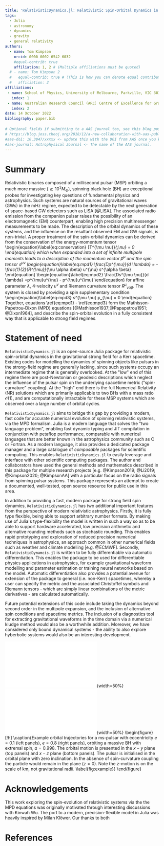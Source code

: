 ```yaml
---
title: 'RelativisticDynamics.jl: Relativistic Spin-Orbital Dynamics in Julia'
tags:
  - Julia
  - astronomy
  - dynamics
  - gravity
  - general relativity
authors:
  - name: Tom Kimpson
    orcid: 0000-0002-6542-6032
    #equal-contrib: true
    affiliation: 1, 2 # (Multiple affiliations must be quoted)
  # - name: Tom Kimpson 2
  #   equal-contrib: true # (This is how you can denote equal contributions between multiple authors)
  #   affiliation: 2
affiliations:
 - name: School of Physics, University of Melbourne, Parkville, VIC 3010, Australia 
   index: 1
 - name: Australian Research Council (ARC) Centre of Excellence for Gravitational Wave Discovery (OzGrav)
   index: 2
date: 14 October 2022
bibliography: paper.bib

# Optional fields if submitting to a AAS journal too, see this blog post:
# https://blog.joss.theoj.org/2018/12/a-new-collaboration-with-aas-publishing
#aas-doi: 10.3847/xxxxx <- update this with the DOI from AAS once you know it.
#aas-journal: Astrophysical Journal <- The name of the AAS journal.
---
```






<!-- A summary describing the high-level functionality and purpose of the software for a diverse, non-specialist audience. -->

# Summary
Relativistic binaries composed of a millisecond pulsar (MSP) orbiting a much more massive ($\gtrsim 10^3 M_{\odot}$), spinning black hole (BH) are exceptional probes for investigating key questions of fundamental physics and astrophysics. Such systems are natural sources of gravitational waves (GWs) in the mHz regime, expected to be detectable by the next generation of space-based GW detectors such as LISA [@LISA]. The associated radio emission from the companion pulsar raises the possibility of an electromagnetic (EM) counterpart, enabling high precision multimessenger measurements to be made. The description of the orbital dynamics of these systems, and the influence on the resultant observed EM and GW signals, is non-trivial. A proper treatment of the spin-orbital dynamics can be derived from the conservation of the energy-momentum tensor
\begin{equation}\label{eq:conservation}
{T^{\mu \nu}}_{;\nu} = 0
\end{equation}
which when expanded into a set of infinite multipole moments leads to a description of the momentum vector $p^{\mu}$ and the spin tensor $s^{\mu \nu}$ 
\begin{equation}\label{eq:mpd1}
 \frac{Dp^{\mu}}{d \lambda} = -\frac{1}{2}{R^{\mu}}_{\nu \alpha \beta} u^{\nu} s^{\alpha \beta}
\end{equation}
\begin{equation}\label{eq:mpd2}
\frac{Ds^{\mu \nu}}{d \lambda} =p^{\mu}u^{\nu} - p^{\nu}u^{\mu}
\end{equation}
for affine parameter $\lambda$, 4-velocity $u^{\nu}$ and Riemann curvature tensor ${R^{\mu}}_{\nu \alpha \beta}$.  The system is closed by providing a spin supplementary condition
\begin{equation}\label{eq:mpd3}
s^{\mu \nu} p_{\nu} = 0
\end{equation}
Together, equations \ref{eq:mpd1} - \ref{eq:mpd3} form the Mathisson-Papetrou-Dixon (MPD) equations [@Mathisson1937;@Papapetrou1951; @Dixon1964], and describe the spin-orbital evolution in a fully consistent way that is applicable to strong field regimes. 


<!-- A Statement of need section that clearly illustrates the research purpose of the software and places it in the context of related work -->
# Statement of need

`RelativisticDynamics.jl` is an open-source Julia package for relativistic spin-orbital dynamics in the gravitational strong field for a Kerr spacetime. Existing codes for modelling the dynamics of spinning objects like pulsars in the strong-field regime are generally lacking, since such systems occupy an intermediate regime that is generally overlooked. At the "low" end of this regime there are post-Newtonian or geodesic descriptions which neglect the influence of the pulsar spin on the underlying spacetime metric ("spin-curvature" coupling). At the "high" end there is the full Numerical Relativity (NR) solutions which are primarily applicable to two BHs with a mass ratio $\mathcal{O}(1)$, and are computationally intractable for these MSP systems which are observed over a large number of orbital cycles.  

`RelativisticDynamics.jl` aims to bridge this gap by providing a modern, fast code for accurate numerical evolution of spinning relativistic systems, via the MPD formalism. Julia is a modern language that solves the "two language problem", enabling fast dynamic typing and JIT compilation in conjunction with petaflop performance, comparable with numerical languages that are better known in the astrophysics community such as C or Fortran. As a modern language, it also provides a dedicated package manager and a large catalogue of _composable_ packages for scientific computing. This enables `RelativisticDynamics.jl` to easily leverage and interface with other scientific computing packages. The author and collaborators have used the general methods and mathematics described in this package for multiple research projects [e.g. @Kimpson2019; @Li2019; @Kimpson2020; @KimpsonAA] with a particular focus on the radio signals from spinning pulsar systems.  This package represents an attempt to create a documented, well-tested, open source resource for public use in this area. 

In addition to providing a fast, modern package for strong field spin dynamics, `RelativisticDynamics.jl` has two additional important features from the perspective of modern relativistic astrophysics. Firstly, it is fully type flexible, being able to support arbitrary number formats. By making use of Julia's type-flexibility the model is written in such a way so as to be able to support hardware accelerated, low precision arithmetic and alternative rounding methods such as stochastic rounding. This enables rapid prototyping and exploration of reduced precision numerical techniques in astrophysics, an approach common in other numerical fields such as weather and climate modelling [e.g. @ECMWF]. Secondly, `RelativisticDynamcis.jl` is written to be fully differentiable via automatic differentiation. This enables the package to be used for differentiable physics applications in astrophysics, for example gravitational waveform modelling and parameter estimation or training neural networks based on the model. Automatic differentiation also provides a potential avenue for extension of the package to general (i.e. non-Kerr) spacetimes, whereby a user can specify the metric and the associated Christoffel symbols and Riemann tensors - which are simply linear combinations of the metric derivatives - are calculated automatically. 


Future potential extensions of this code include taking the dynamics beyond second order in the multipole expansion, and the inclusion of alternative spin conditions and spacetime metrics. The inclusion of a diagnostics tool for extracting gravitational waveforms in the time domain via a numerical kludge method would also be a worthwhile addition. Moreover, we have considered only bound dynamical systems - the ability to also explore hyberbolic systems would also be an interesting development.




![](../example_media/e01_stacked.pdf){width=50%}
![](../example_media/e08_stacked.pdf){width=50%}
\begin{figure}[!h]
\caption{Example orbital trajectories for a ms-pulsar with eccentricity $e=0.1$ (left panels), $e=0.8$ (right panels), orbiting a massive BH with extremal spin, $a=0.998$. The orbital motion is presented in the $x-y$ plane (top panels) and $x-z$ plane (bottom panels). The pulsar is initialised in the orbital plane with zero inclination. In the absence of spin-curvature coupling the particle would remain in the plane ($z=0$). Note the $z$-motion is on the scale of km, not gravitational radii. \label{fig:example}}
\end{figure}


# Acknowledgements

This work exploring the spin-evolution of relativistic systems via the the MPD equations was originally motivated through interesting discussions with Kinwah Wu. The port to a modern, precision-flexible model in Julia was heavily inspired by Milan Klöwer. Our thanks to both


# References





